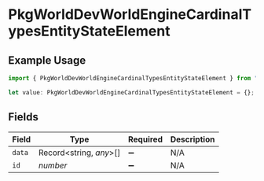 # PkgWorldDevWorldEngineCardinalTypesEntityStateElement

## Example Usage

```typescript
import { PkgWorldDevWorldEngineCardinalTypesEntityStateElement } from "cardinal/models/components";

let value: PkgWorldDevWorldEngineCardinalTypesEntityStateElement = {};
```

## Fields

| Field                   | Type                    | Required                | Description             |
| ----------------------- | ----------------------- | ----------------------- | ----------------------- |
| `data`                  | Record<string, *any*>[] | :heavy_minus_sign:      | N/A                     |
| `id`                    | *number*                | :heavy_minus_sign:      | N/A                     |